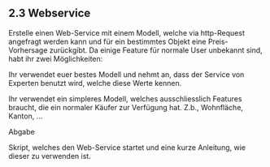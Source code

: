 ## 2.3 Webservice

Erstelle einen Web-Service mit einem Modell, welche via http-Request angefragt werden kann und für ein bestimmtes Objekt eine Preis-Vorhersage zurückgibt. Da einige Feature für normale User unbekannt sind, habt ihr zwei Möglichkeiten:

Ihr verwendet euer bestes Modell und nehmt an, dass der Service von Experten benutzt wird, welche diese Werte kennen.

Ihr verwendet ein simpleres Modell, welches ausschliesslich Features braucht, die ein normaler Käufer zur Verfügung hat. Z.b., Wohnfläche, Kanton, ...

Abgabe

Skript, welches den Web-Service startet und eine kurze Anleitung, wie dieser zu verwenden ist.

